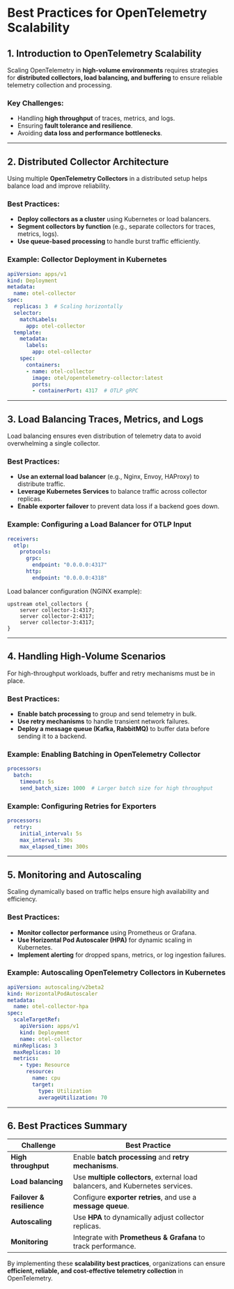 # Best Practices for OpenTelemetry Scalability

## **1. Introduction to OpenTelemetry Scalability**
Scaling OpenTelemetry in **high-volume environments** requires strategies for **distributed collectors, load balancing, and buffering** to ensure reliable telemetry collection and processing.

### **Key Challenges:**
- Handling **high throughput** of traces, metrics, and logs.
- Ensuring **fault tolerance and resilience**.
- Avoiding **data loss and performance bottlenecks**.

---

## **2. Distributed Collector Architecture**
Using multiple **OpenTelemetry Collectors** in a distributed setup helps balance load and improve reliability.

### **Best Practices:**
- **Deploy collectors as a cluster** using Kubernetes or load balancers.
- **Segment collectors by function** (e.g., separate collectors for traces, metrics, logs).
- **Use queue-based processing** to handle burst traffic efficiently.

### **Example: Collector Deployment in Kubernetes**
```yaml
apiVersion: apps/v1
kind: Deployment
metadata:
  name: otel-collector
spec:
  replicas: 3  # Scaling horizontally
  selector:
    matchLabels:
      app: otel-collector
  template:
    metadata:
      labels:
        app: otel-collector
    spec:
      containers:
      - name: otel-collector
        image: otel/opentelemetry-collector:latest
        ports:
        - containerPort: 4317  # OTLP gRPC
```

---

## **3. Load Balancing Traces, Metrics, and Logs**
Load balancing ensures even distribution of telemetry data to avoid overwhelming a single collector.

### **Best Practices:**
- **Use an external load balancer** (e.g., Nginx, Envoy, HAProxy) to distribute traffic.
- **Leverage Kubernetes Services** to balance traffic across collector replicas.
- **Enable exporter failover** to prevent data loss if a backend goes down.

### **Example: Configuring a Load Balancer for OTLP Input**
```yaml
receivers:
  otlp:
    protocols:
      grpc:
        endpoint: "0.0.0.0:4317"
      http:
        endpoint: "0.0.0.0:4318"
```

Load balancer configuration (NGINX example):
```nginx
upstream otel_collectors {
    server collector-1:4317;
    server collector-2:4317;
    server collector-3:4317;
}
```

---

## **4. Handling High-Volume Scenarios**
For high-throughput workloads, buffer and retry mechanisms must be in place.

### **Best Practices:**
- **Enable batch processing** to group and send telemetry in bulk.
- **Use retry mechanisms** to handle transient network failures.
- **Deploy a message queue (Kafka, RabbitMQ)** to buffer data before sending it to a backend.

### **Example: Enabling Batching in OpenTelemetry Collector**
```yaml
processors:
  batch:
    timeout: 5s
    send_batch_size: 1000  # Larger batch size for high throughput
```

### **Example: Configuring Retries for Exporters**
```yaml
processors:
  retry:
    initial_interval: 5s
    max_interval: 30s
    max_elapsed_time: 300s
```

---

## **5. Monitoring and Autoscaling**
Scaling dynamically based on traffic helps ensure high availability and efficiency.

### **Best Practices:**
- **Monitor collector performance** using Prometheus or Grafana.
- **Use Horizontal Pod Autoscaler (HPA)** for dynamic scaling in Kubernetes.
- **Implement alerting** for dropped spans, metrics, or log ingestion failures.

### **Example: Autoscaling OpenTelemetry Collectors in Kubernetes**
```yaml
apiVersion: autoscaling/v2beta2
kind: HorizontalPodAutoscaler
metadata:
  name: otel-collector-hpa
spec:
  scaleTargetRef:
    apiVersion: apps/v1
    kind: Deployment
    name: otel-collector
  minReplicas: 3
  maxReplicas: 10
  metrics:
    - type: Resource
      resource:
        name: cpu
        target:
          type: Utilization
          averageUtilization: 70
```

---

## **6. Best Practices Summary**
| Challenge | Best Practice |
|-----------|--------------|
| **High throughput** | Enable **batch processing** and **retry mechanisms**. |
| **Load balancing** | Use **multiple collectors**, external load balancers, and Kubernetes services. |
| **Failover & resilience** | Configure **exporter retries**, and use a **message queue**. |
| **Autoscaling** | Use **HPA** to dynamically adjust collector replicas. |
| **Monitoring** | Integrate with **Prometheus & Grafana** to track performance. |

By implementing these **scalability best practices**, organizations can ensure **efficient, reliable, and cost-effective telemetry collection** in OpenTelemetry.
